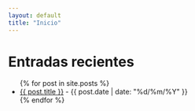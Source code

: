 ```yaml
---
layout: default
title: "Inicio"
---
```


# Entradas recientes
<ul>
{% for post in site.posts %}
  <li>
    <a href="{{ post.url }}">{{ post.title }}</a> - {{ post.date | date: "%d/%m/%Y" }}
  </li>
{% endfor %}
</ul>
